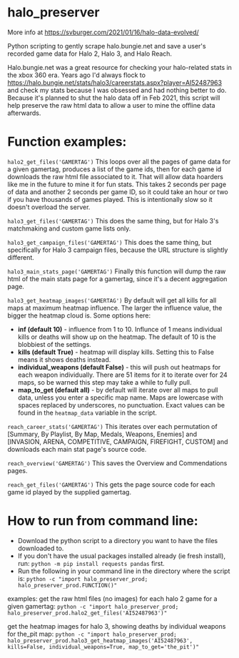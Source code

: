 # halo_preserver
More info at https://svburger.com/2021/01/16/halo-data-evolved/

Python scripting to gently scrape halo.bungie.net and save a user's recorded game data for Halo 2, Halo 3, and Halo Reach.

Halo.bungie.net was a great resource for checking your halo-related stats in the xbox 360 era. Years ago I'd always flock to https://halo.bungie.net/stats/halo3/careerstats.aspx?player=AI52487963 and check my stats because I was obsessed and had nothing better to do. Because it's planned to shut the halo data off in Feb 2021, this script will help preserve the raw html data to allow a user to mine the offline data afterwards.

# Function examples:

`halo2_get_files('GAMERTAG')`
This loops over all the pages of game data for a given gamertag, produces a list of the game ids, then for each game id downloads the raw html file associated to it. That will allow data hoarders like me in the future to mine it for fun stats. This takes 2 seconds per page of data and another 2 seconds per game ID, so it could take an hour or two if you have thousands of games played. This is intentionally slow so it doesn't overload the server.

`halo3_get_files('GAMERTAG')`
This does the same thing, but for Halo 3's matchmaking and custom game lists only.

`halo3_get_campaign_files('GAMERTAG')`
This does the same thing, but specifically for Halo 3 campaign files, because the URL structure is slightly different.

`halo3_main_stats_page('GAMERTAG')`
Finally this function will dump the raw html of the main stats page for a gamertag, since it's a decent aggregation page.

`halo3_get_heatmap_images('GAMERTAG')`
By default will get all kills for all maps at maximum heatmap influence. The larger the influence value, the bigger the heatmap cloud is. Some options here:
* **inf (default 10)** - influence from 1 to 10. Influnce of 1 means individual kills or deaths will show up on the heatmap. The default of 10 is the blobbiest of the settings.
* **kills (default True)** - heatmap will display kills. Setting this to False means it shows deaths instead.
* **individual_weapons (default False)** - this will push out heatmaps for each weapon individually. There are 51 items for it to iterate over for 24 maps, so be warned this step may take a while to fully pull.
* **map_to_get (default all)** - by default will iterate over all maps to pull data, unless you enter a specific map name. Maps are lowercase with spaces replaced by underscores, no punctuation. Exact values can be found in the `heatmap_data` variable in the script.

`reach_career_stats('GAMERTAG')`
This iterates over each permutation of [Summary, By Playlist, By Map, Medals, Weapons, Enemies] and [INVASION, ARENA, COMPETITIVE, CAMPAIGN, FIREFIGHT, CUSTOM] and downloads each main stat page's source code.

`reach_overview('GAMERTAG')`
This saves the Overview and Commendations pages.

`reach_get_files('GAMERTAG')`
This gets the page source code for each game id played by the supplied gamertag.



# How to run from command line:
* Download the python script to a directory you want to have the files downloaded to.
* If you don't have the usual packages installed already (ie fresh install), run: `python -m pip install requests pandas` first.
* Run the following in your command line in the directory where the script is: `python -c "import halo_preserver_prod; halo_preserver_prod.FUNCTION()"`

examples:
get the raw html files (no images) for each halo 2 game for a given gamertag:
`python -c "import halo_preserver_prod; halo_preserver_prod.halo2_get_files('AI52487963')"`

get the heatmap images for halo 3, showing deaths by individual weapons for the_pit map:
`python -c "import halo_preserver_prod; halo_preserver_prod.halo3_get_heatmap_images('AI52487963', kills=False, individual_weapons=True, map_to_get='the_pit')"`
